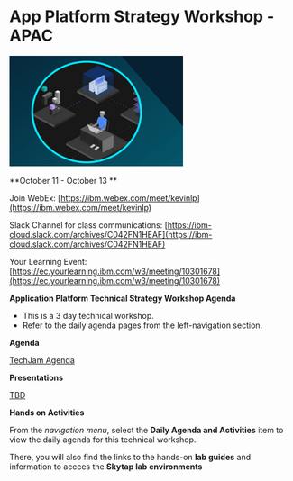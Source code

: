 # App Platform Strategy Workshop - APAC

![](images/techjam.png)


**October 11 - October 13 ** 

Join WebEx: [https://ibm.webex.com/meet/kevinlp](https://ibm.webex.com/meet/kevinlp)

Slack Channel for class communications: [https://ibm-cloud.slack.com/archives/C042FN1HEAF](https://ibm-cloud.slack.com/archives/C042FN1HEAF)


Your Learning Event: [https://ec.yourlearning.ibm.com/w3/meeting/10301678](https://ec.yourlearning.ibm.com/w3/meeting/10301678)

**Application Platform Technical Strategy Workshop Agenda**

  - This is a 3 day technical workshop.  
  - Refer to the daily agenda pages from the left-navigation section.
  
  

**Agenda**

[TechJam Agenda](https://ibm.box.com/v/APAC-techjam-agenda)


**Presentations**

[TBD](https://tbd)


<!--
**Presentations**

[Presentation Material](https://ibm.box.com/v/FS2020-CP4Apps-Presentation)

**password:** fs2020ibm

-->

**Hands on Activities**


From the _navigation menu_, select the **Daily Agenda and Activities** item to view the daily agenda for this technical workshop. 

There, you will also find the links to the hands-on **lab guides** and information to accces the **Skytap lab environments** 



